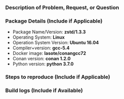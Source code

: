 ### Description of Problem, Request, or Question

### Package Details (Include if Applicable)
* Package Name/Version: **zstd/1.3.3**
* Operating System: **Linux**
* Operation System Version: **Ubuntu 16.04**
* Compiler+version: **gcc-5.4**
* Docker image: **lasote/conangcc72**
* Conan version: **conan 1.2.0**
* Python version: **python 3.7.0**

### Steps to reproduce (Include if Applicable)

### Build logs (Include if Available)
